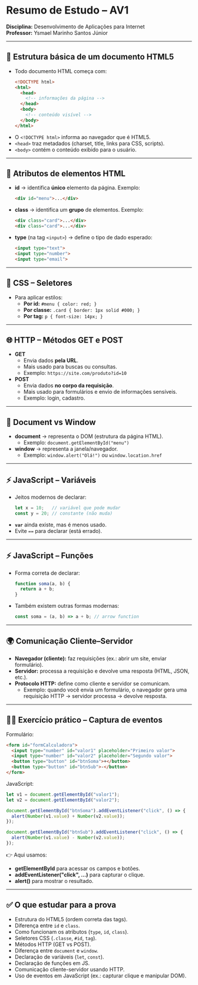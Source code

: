 # Resumo de Estudo – AV1  
**Disciplina:** Desenvolvimento de Aplicações para Internet  
**Professor:** Ysmael Marinho Santos Júnior  

---

## 📌 Estrutura básica de um documento HTML5
- Todo documento HTML começa com:
  ```html
  <!DOCTYPE html>
  <html>
    <head>
      <!-- informações da página -->
    </head>
    <body>
      <!-- conteúdo visível -->
    </body>
  </html>
  ```
- O `<!DOCTYPE html>` informa ao navegador que é HTML5.  
- `<head>` traz metadados (charset, title, links para CSS, scripts).  
- `<body>` contém o conteúdo exibido para o usuário.  

---

## 📌 Atributos de elementos HTML
- **id** → identifica **único** elemento da página. Exemplo:
  ```html
  <div id="menu">...</div>
  ```
- **class** → identifica um **grupo** de elementos. Exemplo:
  ```html
  <div class="card">...</div>
  <div class="card">...</div>
  ```
- **type** (na tag `<input>`) → define o tipo de dado esperado:
  ```html
  <input type="text">
  <input type="number">
  <input type="email">
  ```

---

## 🎨 CSS – Seletores
- Para aplicar estilos:
  - **Por id:** `#menu { color: red; }`
  - **Por classe:** `.card { border: 1px solid #000; }`
  - **Por tag:** `p { font-size: 14px; }`

---

## 🌐 HTTP – Métodos GET e POST
- **GET**
  - Envia dados **pela URL**.
  - Mais usado para buscas ou consultas.
  - Exemplo: `https://site.com/produto?id=10`
- **POST**
  - Envia dados **no corpo da requisição**.
  - Mais usado para formulários e envio de informações sensíveis.
  - Exemplo: login, cadastro.

---

## 📄 Document vs Window
- **document** → representa o DOM (estrutura da página HTML).  
  - Exemplo: `document.getElementById("menu")`
- **window** → representa a janela/navegador.  
  - Exemplo: `window.alert("Olá!")` ou `window.location.href`

---

## ⚡ JavaScript – Variáveis
- Jeitos modernos de declarar:
  ```js
  let x = 10;   // variável que pode mudar
  const y = 20; // constante (não muda)
  ```
- **`var`** ainda existe, mas é menos usado.  
- Evite `==` para declarar (está errado).

---

## ⚡ JavaScript – Funções
- Forma correta de declarar:
  ```js
  function soma(a, b) {
    return a + b;
  }
  ```
- Também existem outras formas modernas:
  ```js
  const soma = (a, b) => a + b; // arrow function
  ```

---

## 🌍 Comunicação Cliente–Servidor
- **Navegador (cliente):** faz requisições (ex.: abrir um site, enviar formulário).  
- **Servidor:** processa a requisição e devolve uma resposta (HTML, JSON, etc.).  
- **Protocolo HTTP:** define como cliente e servidor se comunicam.  
  - Exemplo: quando você envia um formulário, o navegador gera uma requisição HTTP → servidor processa → devolve resposta.

---

## 🧑‍💻 Exercício prático – Captura de eventos
Formulário:
```html
<form id="formCalculadora">
  <input type="number" id="valor1" placeholder="Primeiro valor">
  <input type="number" id="valor2" placeholder="Segundo valor">
  <button type="button" id="btnSoma">+</button>
  <button type="button" id="btnSub">-</button>
</form>
```

JavaScript:
```js
let v1 = document.getElementById("valor1");
let v2 = document.getElementById("valor2");

document.getElementById("btnSoma").addEventListener("click", () => {
  alert(Number(v1.value) + Number(v2.value));
});

document.getElementById("btnSub").addEventListener("click", () => {
  alert(Number(v1.value) - Number(v2.value));
});
```

👉 Aqui usamos:  
- **getElementById** para acessar os campos e botões.  
- **addEventListener("click", ...)** para capturar o clique.  
- **alert()** para mostrar o resultado.  

---

## ✅ O que estudar para a prova
- Estrutura do HTML5 (ordem correta das tags).  
- Diferença entre `id` e `class`.  
- Como funcionam os atributos (`type`, `id`, `class`).  
- Seletores CSS (`.classe`, `#id`, `tag`).  
- Métodos HTTP (GET vs POST).  
- Diferença entre `document` e `window`.  
- Declaração de variáveis (`let`, `const`).  
- Declaração de funções em JS.  
- Comunicação cliente-servidor usando HTTP.  
- Uso de eventos em JavaScript (ex.: capturar clique e manipular DOM).  
